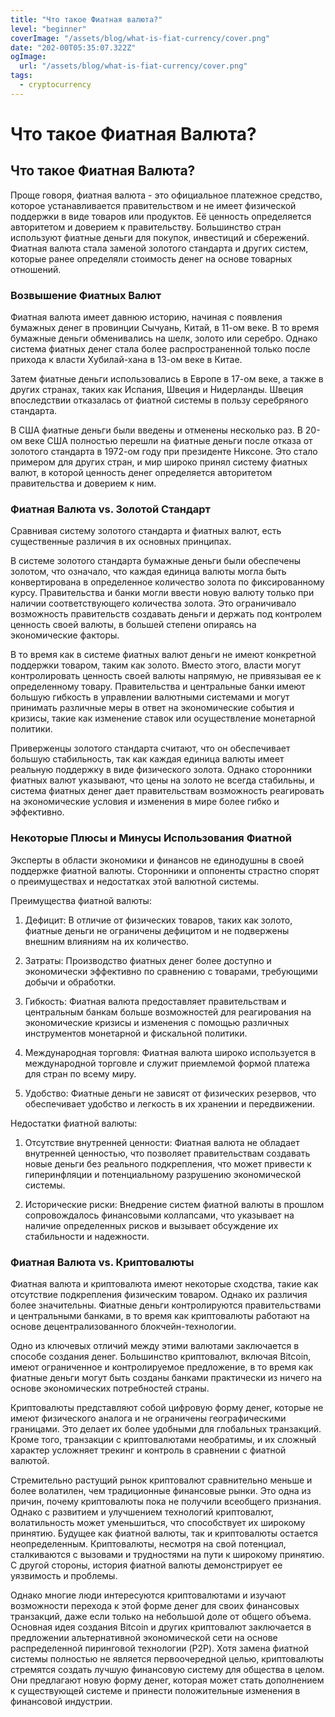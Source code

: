 ```yaml
---
title: "Что такое Фиатная валюта?"
level: "beginner"
coverImage: "/assets/blog/what-is-fiat-currency/cover.png"
date: "202-00T05:35:07.322Z"
ogImage:
  url: "/assets/blog/what-is-fiat-currency/cover.png"
tags:
  - cryptocurrency
---
```


# Что такое Фиатная Валюта?

## Что такое Фиатная Валюта?
  
Проще говоря, фиатная валюта - это официальное платежное средство, которое устанавливается правительством и не имеет физической поддержки в виде товаров или продуктов. Её ценность определяется авторитетом и доверием к правительству. Большинство стран используют фиатные деньги для покупок, инвестиций и сбережений. Фиатная валюта стала заменой золотого стандарта и других систем, которые ранее определяли стоимость денег на основе товарных отношений.

### Возвышение Фиатных Валют
  
Фиатная валюта имеет давнюю историю, начиная с появления бумажных денег в провинции Сычуань, Китай, в 11-ом веке. В то время бумажные деньги обменивались на шелк, золото или серебро. Однако система фиатных денег стала более распространенной только после прихода к власти Хубилай-хана в 13-ом веке в Китае.

Затем фиатные деньги использовались в Европе в 17-ом веке, а также в других странах, таких как Испания, Швеция и Нидерланды. Швеция впоследствии отказалась от фиатной системы в пользу серебряного стандарта.

В США фиатные деньги были введены и отменены несколько раз. В 20-ом веке США полностью перешли на фиатные деньги после отказа от золотого стандарта в 1972-ом году при президенте Никсоне. Это стало примером для других стран, и мир широко принял систему фиатных валют, в которой ценность денег определяется авторитетом правительства и доверием к ним.

### Фиатная Валюта vs. Золотой Стандарт

Сравнивая систему золотого стандарта и фиатных валют, есть существенные различия в их основных принципах.

В системе золотого стандарта бумажные деньги были обеспечены золотом, что означало, что каждая единица валюты могла быть конвертирована в определенное количество золота по фиксированному курсу. Правительства и банки могли ввести новую валюту только при наличии соответствующего количества золота. Это ограничивало возможность правительств создавать деньги и держать под контролем ценность своей валюты, в большей степени опираясь на экономические факторы.

В то время как в системе фиатных валют деньги не имеют конкретной поддержки товаром, таким как золото. Вместо этого, власти могут контролировать ценность своей валюты напрямую, не привязывая ее к определенному товару. Правительства и центральные банки имеют большую гибкость в управлении валютными системами и могут принимать различные меры в ответ на экономические события и кризисы, такие как изменение ставок или осуществление монетарной политики.

Приверженцы золотого стандарта считают, что он обеспечивает большую стабильность, так как каждая единица валюты имеет реальную поддержку в виде физического золота. Однако сторонники фиатных валют указывают, что цены на золото не всегда стабильны, и система фиатных денег дает правительствам возможность реагировать на экономические условия и изменения в мире более гибко и эффективно.

### Некоторые Плюсы и Минусы Использования Фиатной

Эксперты в области экономики и финансов не единодушны в своей поддержке фиатной валюты. Сторонники и оппоненты страстно спорят о преимуществах и недостатках этой валютной системы.

Преимущества фиатной валюты:

1.  Дефицит: В отличие от физических товаров, таких как золото, фиатные деньги не ограничены дефицитом и не подвержены внешним влияниям на их количество.
    
2.  Затраты: Производство фиатных денег более доступно и экономически эффективно по сравнению с товарами, требующими добычи и обработки.
    
3.  Гибкость: Фиатная валюта предоставляет правительствам и центральным банкам больше возможностей для реагирования на экономические кризисы и изменения с помощью различных инструментов монетарной и фискальной политики.
    
4.  Международная торговля: Фиатная валюта широко используется в международной торговле и служит приемлемой формой платежа для стран по всему миру.
    
5.  Удобство: Фиатные деньги не зависят от физических резервов, что обеспечивает удобство и легкость в их хранении и передвижении.
    

Недостатки фиатной валюты:

1.  Отсутствие внутренней ценности: Фиатная валюта не обладает внутренней ценностью, что позволяет правительствам создавать новые деньги без реального подкрепления, что может привести к гиперинфляции и потенциальному разрушению экономической системы.
    
2.  Исторические риски: Внедрение систем фиатной валюты в прошлом сопровождалось финансовыми коллапсами, что указывает на наличие определенных рисков и вызывает обсуждение их стабильности и надежности.

### Фиатная Валюта vs. Криптовалюты
  
Фиатная валюта и криптовалюта имеют некоторые сходства, такие как отсутствие подкрепления физическим товаром. Однако их различия более значительны. Фиатные деньги контролируются правительствами и центральными банками, в то время как криптовалюты работают на основе децентрализованного блокчейн-технологии.

Одно из ключевых отличий между этими валютами заключается в способе создания денег. Большинство криптовалют, включая Bitcoin, имеют ограниченное и контролируемое предложение, в то время как фиатные деньги могут быть созданы банками практически из ничего на основе экономических потребностей страны.

Криптовалюты представляют собой цифровую форму денег, которые не имеют физического аналога и не ограничены географическими границами. Это делает их более удобными для глобальных транзакций. Кроме того, транзакции с криптовалютами необратимы, и их сложный характер усложняет трекинг и контроль в сравнении с фиатной валютой.

Стремительно растущий рынок криптовалют сравнительно меньше и более волатилен, чем традиционные финансовые рынки. Это одна из причин, почему криптовалюты пока не получили всеобщего признания. Однако с развитием и улучшением технологий криптовалют, волатильность может уменьшиться, что способствует их широкому принятию.
Будущее как фиатной валюты, так и криптовалюты остается неопределенным. Криптовалюты, несмотря на свой потенциал, сталкиваются с вызовами и трудностями на пути к широкому принятию. С другой стороны, история фиатной валюты демонстрирует ее уязвимость и проблемы.

Однако многие люди интересуются криптовалютами и изучают возможности перехода к этой форме денег для своих финансовых транзакций, даже если только на небольшой доле от общего объема. Основная идея создания Bitcoin и других криптовалют заключается в предложении альтернативной экономической сети на основе распределенной пиринговой технологии (P2P). Хотя замена фиатной системы полностью не является первоочередной целью, криптовалюты стремятся создать лучшую финансовую систему для общества в целом. Они предлагают новую форму денег, которая может стать дополнением к существующей системе и принести положительные изменения в финансовой индустрии.

<!--stackedit_data:
eyJoaXN0b3J5IjpbLTE5MDYxNjYwMDAsODkxNzIzNjkzLDE0MD
k0NjMwNDEsLTE2Njc0ODU2ODZdfQ==
-->